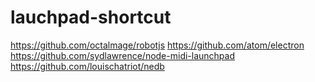 # lauchpad-shortcut

https://github.com/octalmage/robotjs
https://github.com/atom/electron
https://github.com/sydlawrence/node-midi-launchpad
https://github.com/louischatriot/nedb
